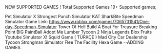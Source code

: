 NEW SUPPORTED GAMES !
Total Supported Games 19+
Supported games;

Pet Simulator X
Strongest Punch Simulator
KAT
SharkBite
Speedman Simulator 
Game Link: https://www.roblox.com/games/7065731541/One-day-Speedman-Simulator
Tower Of Hell
Build A Boat For Treasure
Breaking Point
BIG PaintBall
Adopt Me
Lumber Tycoon 2
Ninja Legends
Blox Fruits
Youtube Simulator X!
Squid Game ( TÜRKÇE )
Mad City
Car Dealership Tycoon
Strongman Simulator
Flee The Facility
Hexa Game
--ADDING GAMES.
